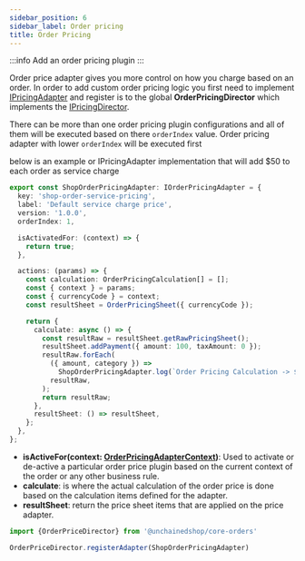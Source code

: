 ```yaml
---
sidebar_position: 6
sidebar_label: Order pricing
title: Order Pricing
---
```

:::info
Add an order pricing plugin
:::


Order price adapter gives you more control on how you charge based on an order. In order to add custom order pricing logic you first need to implement [IPricingAdapter](https://docs.unchained.shop/types/types/pricing.IPricingAdapter.html)  and register is to the global **OrderPricingDirector** which implements the [IPricingDirector](https://docs.unchained.shop/types/types/pricing.IPricingDirector.html).

There can be more than one order pricing plugin configurations and all of them will be executed based on there `orderIndex` value. Order pricing adapter with lower `orderIndex` will be executed first 

below is an example or IPricingAdapter implementation that will add $50 to each order as service charge


```typescript
export const ShopOrderPricingAdapter: IOrderPricingAdapter = {
  key: 'shop-order-service-pricing',
  label: 'Default service charge price',
  version: '1.0.0',
  orderIndex: 1,

  isActivatedFor: (context) => {
    return true;
  },

  actions: (params) => {
    const calculation: OrderPricingCalculation[] = [];
    const { context } = params;
    const { currencyCode } = context;
    const resultSheet = OrderPricingSheet({ currencyCode });

    return {
      calculate: async () => {
        const resultRaw = resultSheet.getRawPricingSheet();
        resultSheet.addPayment({ amount: 100, taxAmount: 0 });
        resultRaw.forEach(
          ({ amount, category }) =>
            ShopOrderPricingAdapter.log(`Order Pricing Calculation -> ${category} ${amount}`),
          resultRaw,
        );
        return resultRaw;
      },
      resultSheet: () => resultSheet,
    };
  },
};

```

- **isActiveFor(context: [OrderPricingAdapterContext](https://docs.unchained.shop/types/interfaces/orders_pricing.OrderPricingAdapterContext.html))**: Used to activate or de-active a particular order price plugin based on the current context of the order or any other business rule.
- **calculate**: is where the actual calculation of the order price is done based on the calculation items defined for the adapter.
- **resultSheet**: return the price sheet items that are  applied on the price adapter.


```typescript
import {OrderPriceDirector} from '@unchainedshop/core-orders'

OrderPriceDirector.registerAdapter(ShopOrderPricingAdapter)
```